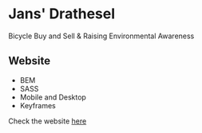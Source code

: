 # Jans' Drathesel

Bicycle Buy and Sell &amp; Raising Environmental Awareness

## Website

- BEM
- SASS
- Mobile and Desktop
- Keyframes

Check the website [here](https://jotkaaa.github.io/jans-bikes/)
